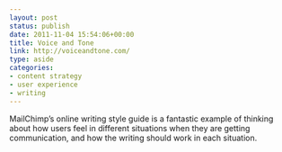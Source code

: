 ```yaml
---
layout: post
status: publish
date: 2011-11-04 15:54:06+00:00
title: Voice and Tone
link: http://voiceandtone.com/
type: aside
categories:
- content strategy
- user experience
- writing
---
```

MailChimp’s online writing style guide is a fantastic example of thinking about how users feel in different situations when they are getting communication, and how the writing should work in each situation.